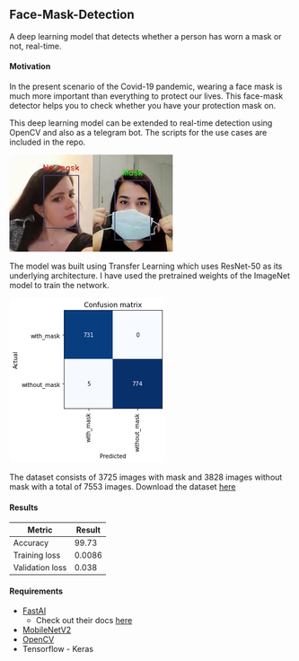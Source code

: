 ## Face-Mask-Detection
A deep learning model that detects whether a person has worn a mask or not, real-time.

#### Motivation
In the present scenario of the Covid-19 pandemic, wearing a face mask is much more important than everything to protect our lives. This face-mask detector helps you to check whether you have your protection mask on. 

This deep learning model can be extended to real-time detection using OpenCV and also as a telegram bot. The scripts for the use cases are included in the repo. 

![Web-cam](/real-time.jpeg)

The model was built using Transfer Learning which uses ResNet-50 as its underlying architecture. I have used the pretrained weights of the ImageNet model to train the network.

![conf-mat](/conf-mat.png)

The dataset consists of 3725 images with mask and 3828 images without mask with a total of 7553 images. Download the dataset [here](https://www.kaggle.com/omkargurav/face-mask-dataset)

#### Results

Metric | Result
--------|-------
Accuracy | 99.73
Training loss | 0.0086
Validation loss | 0.038

#### Requirements
* [FastAI](https://www.fast.ai/)
  * Check out their docs [here](https://docs.fast.ai/)
* [MobileNetV2](https://arxiv.org/abs/1801.04381)
* [OpenCV](https://opencv.org/)
* Tensorflow - Keras
